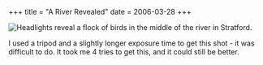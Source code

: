+++
title = "A River Revealed"
date = 2006-03-28
+++

![Headlights reveal a flock of birds in the middle of the river in Stratford.](/photos/ARiverRevealed.jpg)

I used a tripod and a slightly longer exposure time to get this shot - it was difficult to do. It took me 4 tries to get this, and it could still be better.
